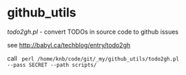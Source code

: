 github_utils
============

*todo2gh.pl*  - convert TODOs in source code to github issues

see 
  http://babyl.ca/techblog/entry/todo2gh

call <code>
perl /home/knb/code/git/_my/github_utils/todo2gh.pl --pass SECRET --path scripts/
</code>
